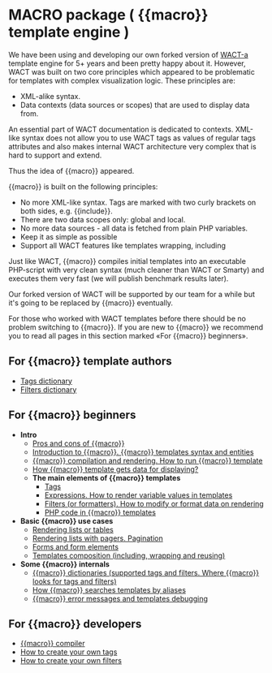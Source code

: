 # MACRO package ( {{macro}} template engine )
We have been using and developing our own forked version of [WACT-а](http://www.phpwact.org/) template engine for 5+ years and been pretty happy about it. However, WACT was built on two core principles which appeared to be problematic for templates with complex visualization logic. These principles are:

* XML-alike syntax.
* Data contexts (data sources or scopes) that are used to display data from.

An essential part of WACT documentation is dedicated to contexts. XML-like syntax does not allow you to use WACT tags as values of regular tags attributes and also makes internal WACT architecture very complex that is hard to support and extend.

Thus the idea of {{macro}} appeared.

{{macro}} is built on the following principles:

* No more XML-like syntax. Tags are marked with two curly brackets on both sides, e.g. {{include}}.
* There are two data scopes only: global and local.
* No more data sources - all data is fetched from plain PHP variables.
* Keep it as simple as possible
* Support all WACT features like templates wrapping, including

Just like WACT, {{macro}} compiles initial templates into an executable PHP-script with very clean syntax (much cleaner than WACT or Smarty) and executes them very fast (we will publish benchmark results later).

Our forked version of WACT will be supported by our team for a while but it's going to be replaced by {{macro}} eventually.

For those who worked with WACT templates before there should be no problem switching to {{macro}}. If you are new to {{macro}} we recommend you to read all pages in this section marked «For {{macro}} beginners».

## For {{macro}} template authors

* [Tags dictionary](./macro/tags_intro.md)
* [Filters dictionary](./macro/filters_intro.md)

## For {{macro}} beginners

* **Intro**
  * [Pros and cons of {{macro}}](./macro/pros_and_cons.md)
  * [Introduction to {{macro}}. {{macro}} templates syntax and entities](./macro/intro.md)
  * [{{macro}} compilation and rendering. How to run {{macro}} template](./macro/important_details.md)
  * [How {{macro}} template gets data for displaying?](./macro/data_sources.md)
  * **The main elements of {{macro}} templates**
      * [Tags](./macro/tags_info.md)
      * [Expressions. How to render variable values in templates](./macro/expressions.md)
      * [Filters (or formatters). How to modify or format data on rendering](./macro/filters_intro.md)
      * [PHP code in {{macro}} templates](./macro/php_code_in_templates.md)
* **Basic {{macro}} use cases**
  * [Rendering lists or tables](./macro/list_tags.md)
  * [Rendering lists with pagers. Pagination](./macro/pagination.md)
  * [Forms and form elements](./macro/form_tags.md)
  * [Templates composition (including, wrapping and reusing)](./macro/template_composition.md)
* **Some {{macro}} internals**
  * [{{macro}} dictionaries (supported tags and filters. Where {{macro}} looks for tags and filters)](./macro/dictionaries.md)
  * [How {{macro}} searches templates by aliases](./macro/template_file_name_resolving.md)
  * [{{macro}} error messages and templates debugging](./macro/errors_and_debug.md)

## For {{macro}} developers

* [{{macro}} compiler](./macro/compiler.md)
* [How to create your own tags](./macro/how_to_create_new_tag.md)
* [How to create your own filters](./macro/how_to_create_new_filter.md)
